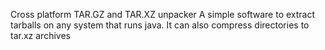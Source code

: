 Cross platform TAR.GZ and TAR.XZ unpacker
A simple software to extract tarballs on any system that runs java.
It can also compress directories to tar.xz archives
